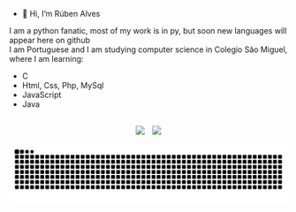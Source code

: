- 👋 Hi, I’m Rúben Alves <br>

I am a python fanatic, most of my work is in py, but soon new languages will appear here on github <br>
I am Portuguese and I am studying computer science in Colegio São Miguel, where I am learning: 
- C
- Html, Css, Php, MySql
- JavaScript
- Java

<br>

<div align="center">
  <img height="140em" src ="https://github-readme-stats.vercel.app/api?username=redystum&show_icons=true&count_private=true&theme=dark&hide_border=true&bg_color=00000000">
  &ensp;
  <img height="140em" src ="https://github-readme-stats.vercel.app/api/top-langs/?username=redystum&layout=compact&hide_border=true&theme=dark&bg_color=00000000&langs_count=7"> <br>
</div>

<!-- <a href="https://www.instagram.com/ruben_alves__/" target="_blank" rel="external"><img src="./images/instagram.png" width="30" alt="My instagram"></a> -->
  
![Snake animation](https://github.com/redystum/redystum/blob/output/github-contribution-grid-snake.svg)



  
<!---
redystum/redystum is a ✨ special ✨ repository because its `README.md` (this file) appears on your GitHub profile.
You can click the Preview link to take a look at your changes.
--->
